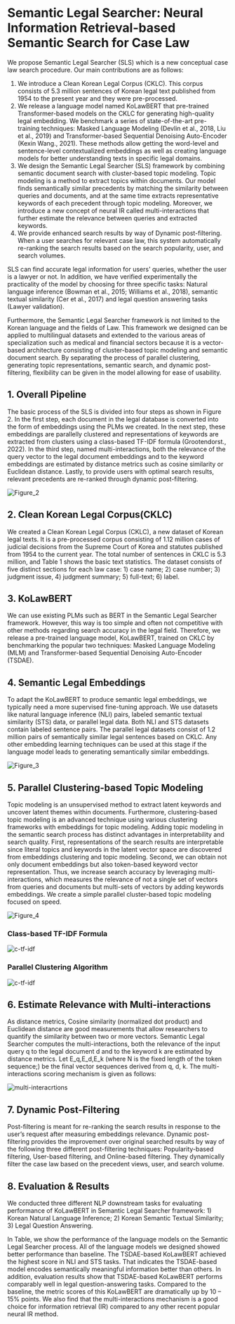 # Semantic Legal Searcher: Neural Information Retrieval-based Semantic Search for Case Law

 We propose Semantic Legal Searcher (SLS) which is a new conceptual case law search procedure. Our main contributions are as follows:
 
 1) We introduce a Clean Korean Legal Corpus (CKLC). This corpus consists of 5.3 million sentences of Korean legal text published from 1954 to the present year and they were pre-processed. 
 2) We release a language model named KoLawBERT that pre-trained Transformer-based models on the CKLC for generating high-quality legal embedding. We benchmark a series of state-of-the-art pre-training techniques: Masked Language Modeling (Devlin et al., 2018, Liu et al., 2019) and Transformer-based Sequential Denoising Auto-Encoder (Kexin Wang., 2021). These methods allow getting the word-level and sentence-level contextualized embeddings as well as creating language models for better understanding texts in specific legal domains.
 3) We design the Semantic Legal Searcher (SLS) framework by combining semantic document search with cluster-based topic modeling. Topic modeling is a method to extract topics within documents. Our model finds semantically similar precedents by matching the similarity between queries and documents, and at the same time extracts representative keywords of each precedent through topic modeling. Moreover, we introduce a new concept of neural IR called multi-interactions that further estimate the relevance between queries and extracted keywords.
 4)	We provide enhanced search results by way of Dynamic post-filtering. When a user searches for relevant case law, this system automatically re-ranking the search results based on the search popularity, user, and search volumes.

 SLS can find accurate legal information for users' queries, whether the user is a lawyer or not. In addition, we have verified experimentally the practicality of the model by choosing for three specific tasks: Natural language inference (Bowman et al., 2015; Williams et al., 2018), semantic textual similarity (Cer et al., 2017) and legal question answering tasks (Lawyer validation).
 
 Furthermore, the Semantic Legal Searcher framework is not limited to the Korean language and the fields of Law. This framework we designed can be applied to multilingual datasets and extended to the various areas of specialization such as medical and financial sectors because it is a vector-based architecture consisting of cluster-based topic modeling and semantic document search. By separating the process of parallel clustering, generating topic representations, semantic search, and dynamic post-filtering, flexibility can be given in the model allowing for ease of usability.
 

 ## 1. Overall Pipeline
 
 The basic process of the SLS is divided into four steps as shown in Figure 2. In the first step, each document in the legal database is converted into the form of embeddings using the PLMs we created. In the next step, these embeddings are parallelly clustered and representations of keywords are extracted from clusters using a class-based TF-IDF formula (Grootendorst., 2022). In the third step, named multi-interactions, both the relevance of the query vector to the legal document embeddings and to the keyword embeddings are estimated by distance metrics such as cosine similarity or Euclidean distance. Lastly, to provide users with optimal search results, relevant precedents are re-ranked through dynamic post-filtering.

![Figure_2](https://user-images.githubusercontent.com/105137667/203198515-92e6d9ce-489c-4fa9-8812-cb7813e62202.jpg)


## 2. Clean Korean Legal Corpus(CKLC)
We created a Clean Korean Legal Corpus (CKLC), a new dataset of Korean legal texts. It is a pre-processed corpus consisting of 1.12 million cases of judicial decisions from the Supreme Court of Korea and statutes published from 1954 to the current year. The total number of sentences in CKLC is 5.3 million, and Table 1 shows the basic text statistics. The dataset consists of five distinct sections for each law case: 1) case name; 2) case number; 3) judgment issue, 4) judgment summary; 5) full-text; 6) label.

## 3. KoLawBERT

We can use existing PLMs such as BERT in the Semantic Legal Searcher framework. However, this way is too simple and often not competitive with other methods regarding search accuracy in the legal field. Therefore, we release a pre-trained language model, KoLawBERT, trained on CKLC by benchmarking the popular two techniques: Masked Language Modeling (MLM) and Transformer-based Sequential Denoising Auto-Encoder (TSDAE).

## 4. Semantic Legal Embeddings

To adapt the KoLawBERT to produce semantic legal embeddings, we typically need a more supervised fine-tuning approach. We use datasets like natural language inference (NLI) pairs, labeled semantic textual similarity (STS) data, or parallel legal data. Both NLI and STS datasets contain labeled sentence pairs. The parallel legal datasets consist of 1.2 million pairs of semantically similar legal sentences based on CKLC. Any other embedding learning techniques can be used at this stage if the language model leads to generating semantically similar embeddings. 

![Figure_3](https://user-images.githubusercontent.com/105137667/202361435-1c196824-7a26-48c5-b8e2-0d290d358904.jpg)


## 5. Parallel Clustering-based Topic Modeling

 Topic modeling is an unsupervised method to extract latent keywords and uncover latent themes within documents. Furthermore, clustering-based topic modeling is an advanced technique using various clustering frameworks with embeddings for topic modeling. Adding topic modeling in the semantic search process has distinct advantages in interpretability and search quality. First, representations of the search results are interpretable since literal topics and keywords in the latent vector space are discovered from embeddings clustering and topic modeling. Second, we can obtain not only document embeddings but also token-based keyword vector representation. Thus, we increase search accuracy by leveraging multi-interactions, which measures the relevance of not a single set of vectors from queries and documents but multi-sets of vectors by adding keywords embeddings. We create a simple parallel cluster-based topic modeling focused on speed.
 
![Figure_4](https://user-images.githubusercontent.com/105137667/202361557-69be0331-5558-4212-9d2c-00922aef87cb.jpg)

### Class-based TF-IDF Formula

![c-tf-idf](https://user-images.githubusercontent.com/105137667/202361719-507a6848-6ef3-4a95-a0cd-3e1c2b51429f.jpg)
 

### Parallel Clustering Algorithm

![c-tf-idf](https://user-images.githubusercontent.com/105137667/202361735-435e330a-9b2f-4c84-8c19-4c514220b3c4.jpg)


## 6. Estimate Relevance with Multi-interactions
 As distance metrics, Cosine similarity (normalized dot product) and Euclidean distance are good measurements that allow researchers to quantify the similarity between two or more vectors. Semantic Legal Searcher computes the multi-interactions, both the relevance of the input query q to the legal document d and to the keyword k are estimated by distance metrics. Let E_q,E_d,E_k (where N is the fixed length of the token sequence;) be the final vector sequences derived from q, d, k. The multi-interactions scoring mechanism is given as follows:

![multi-interacrtions](https://user-images.githubusercontent.com/105137667/202362603-567b01a4-968e-402e-8a02-60ec59a28e7a.jpg)


## 7. Dynamic Post-Filtering
 Post-filtering is meant for re-ranking the search results in response to the user’s request after measuring embeddings relevance. Dynamic post-filtering provides the improvement over original searched results by way of the following three different post-filtering techniques: Popularity-based filtering, User-based filtering, and Online-based filtering. They dynamically filter the case law based on the precedent views, user, and search volume.
 

## 8. Evaluation & Results

We conducted three different NLP downstream tasks for evaluating performance of KoLawBERT in Semantic Legal Searcher framework: 1) Korean Natural Language Inference; 2) Korean Semantic Textual Similarity; 3) Legal Question Answering.

 In Table, we show the performance of the language models on the Semantic Legal Searcher process. All of the language models we designed showed better performance than baseline. The TSDAE-based KoLawBERT achieved the highest score in NLI and STS tasks. That indicates the TSDAE-based model encodes semantically meaningful information better than others. In addition, evaluation results show that TSDAE-based KoLawBERT performs comparably well in legal question-answering tasks. Compared to the baseline, the metric scores of this KoLawBERT are dramatically up by 10 – 15% points. We also find that the multi-interactions mechanism is a good choice for information retrieval (IR) compared to any other recent popular neural IR method.
